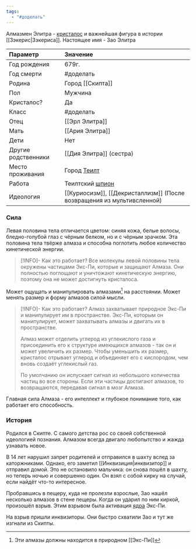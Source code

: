 ```yaml
---
tags:
  - "#доделать"
---
```

Алмазмен Элитра - [кристалос](кристалосы.md) и важнейшая фигура в истории [[Зэкерис|Зэкериса]]. Настоящее имя - Зао Элитра

| Параметр            | Значение                                                               |
| :------------------ | :--------------------------------------------------------------------- |
| Год рождения        | 679г.                                                                  |
| Год смерти          | #доделать                                                              |
| Родина              | Город [[Скипта]]                                                       |
| Пол                 | Мужчина                                                                |
| Кристалос?          | Да                                                                     |
| Класс               | #доделать                                                              |
| Отец                | [[Эрл Элитра]]                                                         |
| Мать                | [[Ария Элитра]]                                                        |
| Дети                | Нет                                                                    |
| Другие родственники | [[Дия Элитра]] (сестра)                                                |
| Место проживания    | Город [Теилт](Теилт.md)                                                |
| Работа              | Теилтский [шпион](Шпионы)                                              |
| Идеология           | [[Куриосизм]], [[Декристаллизм]] (После возвращения из мультивсленной) |

### Сила
Левая половина тела отличается цветом: синяя кожа, белые волосы, бледно-голубой глаз с чёрным белком, но и с чёрным зрачком. Эта половина тела твёрже алмаза и способна поглотить любое количество кинетической энергии.

>[!INFO]- Как это работает?
>Все молекулы левой половины тела окружены частицами Экс-Пи, которые и защищают Алмаза. Они полностью поглощают и уничтожают кинетическую энергию, поэтому она не может достигнуть кристалоса.

Может ощущать и манипулировать алмазами[^1] на расстоянии. Может менять размер и форму алмазов силой мысли.

>[!INFO]- Как это работает?
>Алмаз захватывает природное Экс-Пи и манипулирует им в пространстве. Экс-Пи, которым он манипулирует, может захватывать алмазы и двигать их в пространстве.
>
>Алмаз может отделить углерод из углекислого газа и присоединить его к структуре имеющихся алмазов - так он и может увеличить их размер. Чтобы уменьшить их размер, кристалос отрывает углерод и объединяет его с кислородом, чем вновь создаёт углекислый газ.
>
>По умолчанию он испускает сигнал из небольшого количества частиц во все стороны. Если эти частицы достигают алмазов, то возвращаются, передавая сигнал в мозг Алмаза.
>
>

Главная сила Алмаза - его интеллект и глубокое понимание того, как работает его способность.



[^1]: Эти алмазы должны находится в природном [[Экс-Пи]]
### История
Родился в Скипте. С самого детства рос со своей собственной идеологией познания. Алмазом всегда двигало любопытство и жажда узнавать новое.

В 14 лет нарушил запрет родителей и отправился в шахту вслед за каторжниками. Однако, его заметил [[Инквизиция|инквизитор]] и отправил домой. Это не остановило мальчика: он снова пошёл в шахту, но теперь ночью и совершенно один. Он взял с собой кирку на случай, если найдёт что-то интересное.

Пробравшись в пещеру, куда не пролезли взрослые, Зао нашёл несколько алмазов в стене пещеры. Когда он ударил по ним киркой, произошёл взрыв. Этим взрывом была активация [ядра](Ядро) Экс-Пи.

На взрыв пришли инквизиторы. Они быстро схватили Зао и тут же изгнали из Скипты.